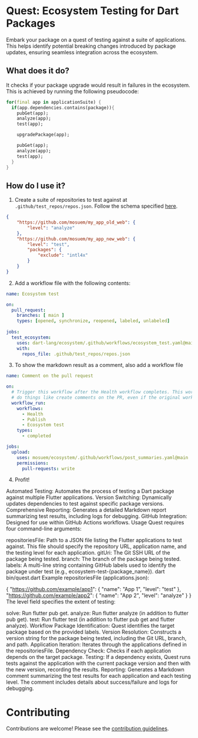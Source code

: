 # Quest: Ecosystem Testing for Dart Packages
Embark your package on a quest of testing against a suite of applications. This helps identify potential breaking changes introduced by package updates, ensuring seamless integration across the ecosystem.

## What does it do?
It checks if your package upgrade would result in failures in the ecosystem. This is achieved by running the following pseudocode:
```dart
for(final app in applicationSuite) {
  if(app.dependencies.contains(package)){
    pubGet(app);
    analyze(app);
    test(app);

    upgradePackage(app);

    pubGet(app);
    analyze(app);
    test(app);
  }
}
```

## How do I use it?
1. Create a suite of repositories to test against at `.github/test_repos/repos.json`. Follow the schema specified [here](schema.json).
```json
{
    "https://github.com/mosuem/my_app_old_web": {
        "level": "analyze"
    },
    "https://github.com/mosuem/my_app_new_web": {
        "level": "test",
        "packages": {
            "exclude": "intl4x"
        }
    }
}
```

2. Add a workflow file with the following contents:
```yaml
name: Ecosystem test

on:
  pull_request:
    branches: [ main ]
    types: [opened, synchronize, reopened, labeled, unlabeled]
        
jobs:
  test_ecosystem:
    uses: dart-lang/ecosystem/.github/workflows/ecosystem_test.yaml@main
    with:
      repos_file: .github/test_repos/repos.json
```

3. To show the markdown result as a comment, also add a workflow file
```yaml
name: Comment on the pull request

on:
  # Trigger this workflow after the Health workflow completes. This workflow will have permissions to
  # do things like create comments on the PR, even if the original workflow couldn't.
  workflow_run:
    workflows: 
      - Health
      - Publish
      - Ecosystem test
    types:
      - completed

jobs:
  upload:
    uses: mosuem/ecosystem/.github/workflows/post_summaries.yaml@main
    permissions:
      pull-requests: write
```

4. Profit!



Automated Testing: Automates the process of testing a Dart package against multiple Flutter applications.
Version Switching: Dynamically updates dependencies to test against specific package versions.
Comprehensive Reporting: Generates a detailed Markdown report summarizing test results, including logs for debugging.
GitHub Integration: Designed for use within GitHub Actions workflows.
Usage
Quest requires four command-line arguments:

repositoriesFile: Path to a JSON file listing the Flutter applications to test against. This file should specify the repository URL, application name, and the testing level for each application.
gitUri: The Git SSH URL of the package being tested.
branch: The branch of the package being tested.
labels: A multi-line string containing GitHub labels used to identify the package under test (e.g., ecosystem-test-{package_name}).
dart bin/quest.dart <repositoriesFile> <gitUri> <branch> <labels>
Example repositoriesFile (applications.json):

{
  "https://github.com/example/app1": {
    "name": "App 1",
    "level": "test"
  },
  "https://github.com/example/app2": {
    "name": "App 2",
    "level": "analyze"
  }
}
The level field specifies the extent of testing:

solve: Run flutter pub get.
analyze: Run flutter analyze (in addition to flutter pub get).
test: Run flutter test (in addition to flutter pub get and flutter analyze).
Workflow
Package Identification: Quest identifies the target package based on the provided labels.
Version Resolution: Constructs a version string for the package being tested, including the Git URL, branch, and path.
Application Iteration: Iterates through the applications defined in the repositoriesFile.
Dependency Check: Checks if each application depends on the target package.
Testing: If a dependency exists, Quest runs tests against the application with the current package version and then with the new version, recording the results.
Reporting: Generates a Markdown comment summarizing the test results for each application and each testing level. The comment includes details about success/failure and logs for debugging.

# Contributing
Contributions are welcome! Please see the [contribution guidelines](../../CONTRIBUTING.md).
